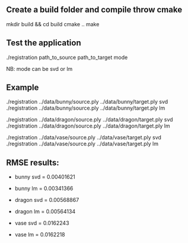 
## Create a build folder and compile throw cmake
mkdir build && cd build
cmake ..
make

## Test the application
./registration path_to_source path_to_target mode

NB: mode can be svd or lm

## Example
./registration ../data/bunny/source.ply ../data/bunny/target.ply svd
./registration ../data/bunny/source.ply ../data/bunny/target.ply lm

./registration ../data/dragon/source.ply ../data/dragon/target.ply svd
./registration ../data/dragon/source.ply ../data/dragon/target.ply lm

./registration ../data/vase/source.ply ../data/vase/target.ply svd
./registration ../data/vase/source.ply ../data/vase/target.ply lm

## RMSE results:
- bunny svd = 0.00401621
- bunny lm = 0.00341366

- dragon svd = 0.00568867
- dragon lm = 0.00564134

- vase svd = 0.0162243
- vase lm = 0.0162218

